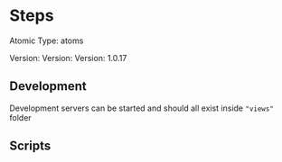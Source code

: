 # Steps

Atomic Type: atoms

Version: Version: Version: 1.0.17




## Development

Development servers can be started and should all exist inside `"views"` folder

## Scripts
